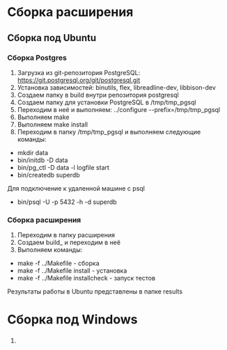 # Сборка расширения
## Сборка под Ubuntu

### Сборка Postgres
1. Загрузка из git-репозитория PostgreSQL: https://git.postgresql.org/git/postgresql.git
2. Установка зависимостей: binutils, flex, libreadline-dev, libbison-dev
3. Создаем папку в build внутри репозитория postgresql
4. Создаем папку для установки PostgreSQL в /tmp/tmp_pgsql
5. Переходим в неё и выполняем:
../configure --prefix=/tmp/tmp_pgsql
6. Выполняем make
7. Выполняем make install
8. Переходим в папку /tmp/tmp_pgsql и выполняем следующие команды:
* mkdir data
* bin/initdb -D data
* bin/pg_ctl -D data -l logfile start
* bin/createdb superdb

Для подключение к удаленной машине с psql
* bin/psql -U <user> -p 5432 -h <host> -d superdb



### Сборка расширения
1. Переходим в папку расширения
2. Создаем build_<os> и переходим в неё
3. Выполняем команды:
* make -f ../Makefile - сборка
* make -f ../Makefile install - установка
* make -f ../Makefile installcheck - запуск тестов

Результаты работы в Ubuntu представлены в папке results

# Сборка под Windows

###
1. 
